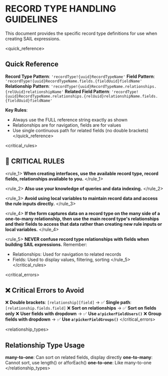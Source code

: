 # RECORD TYPE HANDLING GUIDELINES

This document provides the specific record type definitions for use when creating SAIL expressions.

<quick_reference>
## Quick Reference

**Record Type Pattern**: `'recordType!{uuid}RecordTypeName'`
**Field Pattern**: `'recordType!{uuid}RecordTypeName.fields.{fieldUuid}fieldName'`
**Relationship Pattern**: `'recordType!{uuid}RecordTypeName.relationships.{relUuid}relationshipName'`
**Related Field Pattern**: `'recordType!{uuid}RecordTypeName.relationships.{relUuid}relationshipName.fields.{fieldUuid}fieldName'`

**Key Rules**:
- Always use the FULL reference string exactly as shown
- Relationships are for navigation, fields are for values
- Use single continuous path for related fields (no double brackets)
</quick_reference>

<critical_rules>
## 🚨 CRITICAL RULES

<rule_1>
**When creating interfaces, use the available record type, record fields, relationships available to you.**
</rule_1>

<rule_2>
**Also use your knowledge of queries and data indexing.**
</rule_2>

<rule_3>
**Avoid using local variables to maintain record data and access the rule inputs directly.**
</rule_3>

<rule_4>
**If the form captures data on a record type on the many side of a one-to-many relationship, then use the main record type's relationships and their fields to access that data rather than creating new rule inputs or local variables.**
</rule_4>

<rule_5>
**NEVER confuse record type relationships with fields when building SAIL expressions.**
Remember: 
- Relationships: Used for navigation to related records
- Fields: Used to display values, filtering, sorting
</rule_5>
</critical_rules>

<critical_errors>
## ❌ Critical Errors to Avoid

❌ **Double brackets**: `[relationship][field]` → ✅ **Single path**: `[relationship.fields.field]`
❌ **Sort on relationships** → ✅ **Sort on fields only**
❌ **User fields with dropdown** → ✅ **Use `a!pickerFieldUsers()`**
❌ **Group fields with dropdown** → ✅ **Use `a!pickerFieldGroups()`**
</critical_errors>

<relationship_types>
## Relationship Type Usage

**many-to-one**: Can sort on related fields, display directly
**one-to-many**: Cannot sort, use length() or a!forEach()
**one-to-one**: Like many-to-one
</relationship_types>
